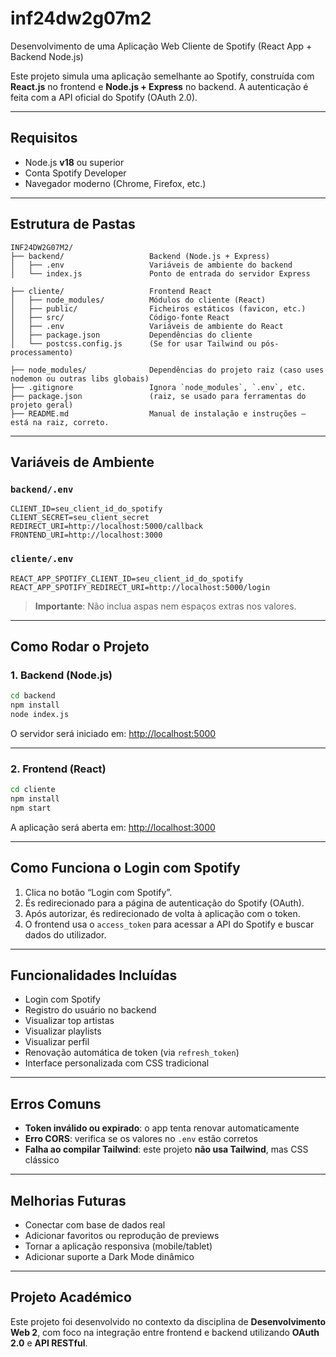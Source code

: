 # inf24dw2g07m2

Desenvolvimento de uma Aplicação Web Cliente de Spotify (React App + Backend Node.js)

Este projeto simula uma aplicação semelhante ao Spotify, construída com **React.js** no frontend e **Node.js + Express** no backend. A autenticação é feita com a API oficial do Spotify (OAuth 2.0).

---

## Requisitos

- Node.js **v18** ou superior  
- Conta Spotify Developer  
- Navegador moderno (Chrome, Firefox, etc.)

---

## Estrutura de Pastas

```
INF24DW2G07M2/
├── backend/                   Backend (Node.js + Express)
│   ├── .env                   Variáveis de ambiente do backend
│   └── index.js               Ponto de entrada do servidor Express

├── cliente/                   Frontend React
│   ├── node_modules/          Módulos do cliente (React)
│   ├── public/                Ficheiros estáticos (favicon, etc.)
│   ├── src/                   Código-fonte React
│   ├── .env                   Variáveis de ambiente do React
│   ├── package.json           Dependências do cliente
│   └── postcss.config.js      (Se for usar Tailwind ou pós-processamento)

├── node_modules/              Dependências do projeto raiz (caso uses nodemon ou outras libs globais)
├── .gitignore                 Ignora `node_modules`, `.env`, etc.
├── package.json               (raiz, se usado para ferramentas do projeto geral)
├── README.md                  Manual de instalação e instruções — está na raiz, correto.
```

---

## Variáveis de Ambiente

### `backend/.env`

```
CLIENT_ID=seu_client_id_do_spotify
CLIENT_SECRET=seu_client_secret
REDIRECT_URI=http://localhost:5000/callback
FRONTEND_URI=http://localhost:3000
```

### `cliente/.env`

```
REACT_APP_SPOTIFY_CLIENT_ID=seu_client_id_do_spotify
REACT_APP_SPOTIFY_REDIRECT_URI=http://localhost:5000/login
```

>  **Importante**: Não inclua aspas nem espaços extras nos valores.

---

## Como Rodar o Projeto

### 1. Backend (Node.js)

```bash
cd backend
npm install
node index.js
```

O servidor será iniciado em: [http://localhost:5000](http://localhost:5000)

---

### 2. Frontend (React)

```bash
cd cliente
npm install
npm start
```

A aplicação será aberta em: [http://localhost:3000](http://localhost:3000)

---

## Como Funciona o Login com Spotify

1. Clica no botão “Login com Spotify”.
2. És redirecionado para a página de autenticação do Spotify (OAuth).
3. Após autorizar, és redirecionado de volta à aplicação com o token.
4. O frontend usa o `access_token` para acessar a API do Spotify e buscar dados do utilizador.

---

## Funcionalidades Incluídas

- Login com Spotify  
- Registro do usuário no backend  
- Visualizar top artistas  
- Visualizar playlists  
- Visualizar perfil  
- Renovação automática de token (via `refresh_token`)  
- Interface personalizada com CSS tradicional

---

## Erros Comuns

- **Token inválido ou expirado**: o app tenta renovar automaticamente  
- **Erro CORS**: verifica se os valores no `.env` estão corretos  
- **Falha ao compilar Tailwind**: este projeto **não usa Tailwind**, mas CSS clássico

---

## Melhorias Futuras

- Conectar com base de dados real  
- Adicionar favoritos ou reprodução de previews  
- Tornar a aplicação responsiva (mobile/tablet)  
- Adicionar suporte a Dark Mode dinâmico

---

## Projeto Académico

Este projeto foi desenvolvido no contexto da disciplina de **Desenvolvimento Web 2**, com foco na integração entre frontend e backend utilizando **OAuth 2.0** e **API RESTful**.
